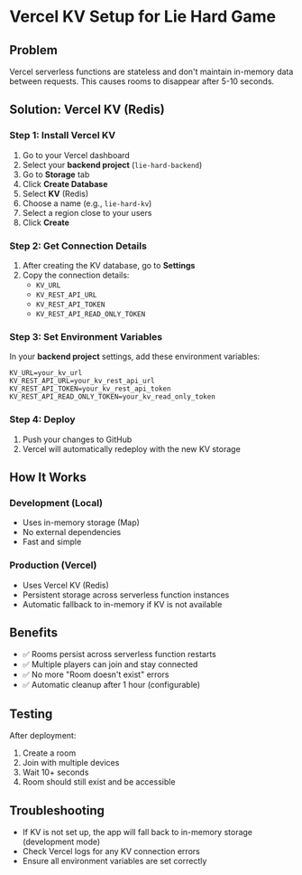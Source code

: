 # Vercel KV Setup for Lie Hard Game

## Problem
Vercel serverless functions are stateless and don't maintain in-memory data between requests. This causes rooms to disappear after 5-10 seconds.

## Solution: Vercel KV (Redis)

### Step 1: Install Vercel KV
1. Go to your Vercel dashboard
2. Select your **backend project** (`lie-hard-backend`)
3. Go to **Storage** tab
4. Click **Create Database**
5. Select **KV** (Redis)
6. Choose a name (e.g., `lie-hard-kv`)
7. Select a region close to your users
8. Click **Create**

### Step 2: Get Connection Details
1. After creating the KV database, go to **Settings**
2. Copy the connection details:
   - `KV_URL`
   - `KV_REST_API_URL`
   - `KV_REST_API_TOKEN`
   - `KV_REST_API_READ_ONLY_TOKEN`

### Step 3: Set Environment Variables
In your **backend project** settings, add these environment variables:
```
KV_URL=your_kv_url
KV_REST_API_URL=your_kv_rest_api_url
KV_REST_API_TOKEN=your_kv_rest_api_token
KV_REST_API_READ_ONLY_TOKEN=your_kv_read_only_token
```

### Step 4: Deploy
1. Push your changes to GitHub
2. Vercel will automatically redeploy with the new KV storage

## How It Works

### Development (Local)
- Uses in-memory storage (Map)
- No external dependencies
- Fast and simple

### Production (Vercel)
- Uses Vercel KV (Redis)
- Persistent storage across serverless function instances
- Automatic fallback to in-memory if KV is not available

## Benefits
- ✅ Rooms persist across serverless function restarts
- ✅ Multiple players can join and stay connected
- ✅ No more "Room doesn't exist" errors
- ✅ Automatic cleanup after 1 hour (configurable)

## Testing
After deployment:
1. Create a room
2. Join with multiple devices
3. Wait 10+ seconds
4. Room should still exist and be accessible

## Troubleshooting
- If KV is not set up, the app will fall back to in-memory storage (development mode)
- Check Vercel logs for any KV connection errors
- Ensure all environment variables are set correctly 